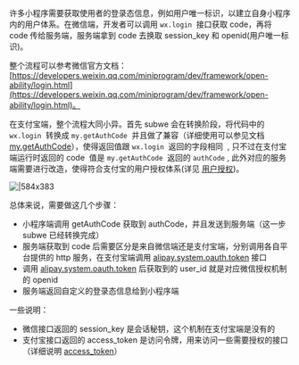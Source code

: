 许多小程序需要获取使用者的登录态信息，例如用户唯一标识，以建立自身小程序内的用户体系。在微信端，开发者可以调用 `wx.login`  接口获取 code，再将 code 传给服务端，服务端拿到 code 去换取 session_key 和 openid(用户唯一标识)。

整个流程可以参考微信官方文档：[https://developers.weixin.qq.com/miniprogram/dev/framework/open-ability/login.html](https://developers.weixin.qq.com/miniprogram/dev/framework/open-ability/login.html)。

在支付宝端，整个流程大同小异。首先 subwe 会在转换阶段，将代码中的 `wx.login`  转换成 `my.getAuthCode`  并且做了兼容（详细使用可以参见文档 [my.getAuthCode](https://opendocs.alipay.com/mini/api/openapi-authorize)），使得返回值跟 `wx.login`  返回的字段相同  , 只不过在支付宝端运行时返回的 code  值是 `my.getAuthCode`  返回的 `authCode` , 此外对应的服务端需要进行改造，使得符合支付宝的用户授权体系(详见 [用户授权](https://opendocs.alipay.com/mini/introduce/authcode))。

![|584x383](https://cdn.nlark.com/yuque/0/2021/png/179989/1615520076586-db87864e-009e-47da-af3e-08866c02bc5a.png#align=left&display=inline&height=383&margin=%5Bobject%20Object%5D&name=image.png&originHeight=477&originWidth=728&size=43927&status=done&style=none&width=584)

总体来说，需要做这几个步骤：

- 小程序端调用 getAuthCode 获取到 authCode，并且发送到服务端（这一步 subwe 已经转换完成）
- 服务端获取到 code 后需要区分是来自微信端还是支付宝端，分别调用各自平台提供的 http 服务，在支付宝端调用 [alipay.system.oauth.token](https://docs.open.alipay.com/api_9/alipay.system.oauth.token) 接口
- 调用 [alipay.system.oauth.token](https://docs.open.alipay.com/api_9/alipay.system.oauth.token) 后获取到的 user_id 就是对应微信授权机制的 openid
- 服务端返回自定义的登录态信息给到小程序端

一些说明：

- 微信接口返回的 session_key 是会话秘钥，这个机制在支付宝端是没有的
- 支付宝接口返回的 access_token 是访问令牌，用来访问一些需要授权的接口（详细说明 [access_token](https://opendocs.alipay.com/mini/introduce/authcode#%E8%B0%83%E7%94%A8%E6%9C%8D%E5%8A%A1%E7%AB%AF%E4%B8%9A%E5%8A%A1%E6%8E%A5%E5%8F%A3)）
